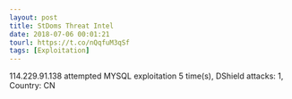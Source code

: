 ```yaml
---
layout: post
title: StDoms Threat Intel
date: 2018-07-06 00:01:21
tourl: https://t.co/nQqfuM3qSf
tags: [Exploitation]
---
```

114.229.91.138 attempted MYSQL exploitation 5 time(s), DShield attacks: 1, Country: CN